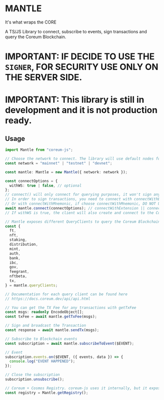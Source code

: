 # MANTLE

It's what wraps the CORE

A TS/JS Library to connect, subscribe to events, sign transactions and query the Coreum Blockchain.

# IMPORTANT: IF DECIDE TO USE THE `SIGNER`, FOR SECURITY USE ONLY ON THE SERVER SIDE.

# IMPORTANT: This library is still in development and it is not production ready.

## Usage

```typescript
import Mantle from "coreum-js";

// Choose the network to connect. The library will use default nodes for this.
const network = "mainnet" | "testnet" | "devnet";

const mantle: Mantle = new Mantle({ network: network });

const connectOptions = {
  withWS: true | false, // optional
};
// connect() will only connect for querying purposes, it won't sign any transaction.
// In order to sign transactions, you need to connect with connectWithExtension (currently only working with Keplr)
// Or with connectWithMnemonic, if choose connectWithMnemonic, DO NOT USE ON CLIENT SIDE.
await mantle.connect(connectOptions); // connectWithExtension || connectWithMnemonic
// If withWS is true, the client will also create and connect to the Coreum Websocket.

// Mantle exposes different QueryClients to query the Coreum Blockchain with ease.
const {
  ft,
  nft,
  staking,
  distribution,
  mint,
  auth,
  bank,
  ibc,
  gov,
  feegrant,
  nftbeta,
  tx,
} = mantle.queryClients;

// Documentation for each query client can be found here
// https://docs.coreum.dev/api/api.html

// You can get the TX Fee for any transactions with getTxFee
const msgs: readonly EncodeObject[];
const txFee = await mantle.getTxFee(msgs);

// Sign and broadcast the Transaction
const response = await mantle.sendTx(msgs);

// Subscribe to Blockchain events
const subscription = await mantle.subscribeToEvent($EVENT);

// Event
subscription.events.on($EVENT, ({ events, data }) => {
  console.log("EVENT HAPPENED");
});

// Close the subscription
subscription.unsubscribe();

// Coreum + Cosmos Registry. coreum-js uses it internally, but it exposes it in case you have other uses for it
const registry = Mantle.getRegistry();
```
